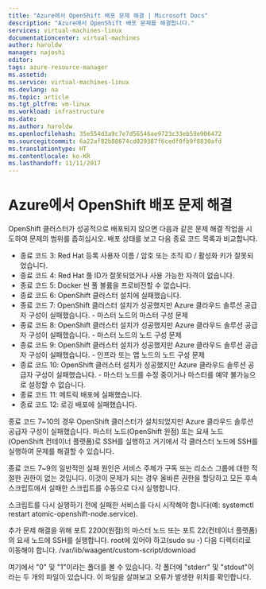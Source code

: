```yaml
---
title: "Azure에서 OpenShift 배포 문제 해결 | Microsoft Docs"
description: "Azure에서 OpenShift 배포 문제를 해결합니다."
services: virtual-machines-linux
documentationcenter: virtual-machines
author: haroldw
manager: najoshi
editor: 
tags: azure-resource-manager
ms.assetid: 
ms.service: virtual-machines-linux
ms.devlang: na
ms.topic: article
ms.tgt_pltfrm: vm-linux
ms.workload: infrastructure
ms.date: 
ms.author: haroldw
ms.openlocfilehash: 35e554d3a9c7e7d56546ae9723c33eb59e906472
ms.sourcegitcommit: 6a22af82b88674cd029387f6cedf0fb9f8830afd
ms.translationtype: HT
ms.contentlocale: ko-KR
ms.lasthandoff: 11/11/2017
---
```

# <a name="troubleshoot-openshift-deployment-in-azure"></a>Azure에서 OpenShift 배포 문제 해결

OpenShift 클러스터가 성공적으로 배포되지 않으면 다음과 같은 문제 해결 작업을 시도하여 문제의 범위를 좁히십시오. 배포 상태를 보고 다음 종료 코드 목록과 비교합니다.

- 종료 코드 3: Red Hat 등록 사용자 이름 / 암호 또는 조직 ID / 활성화 키가 잘못되었습니다.
- 종료 코드 4: Red Hat 풀 ID가 잘못되었거나 사용 가능한 자격이 없습니다.
- 종료 코드 5: Docker 씬 풀 볼륨을 프로비전할 수 없습니다.
- 종료 코드 6: OpenShift 클러스터 설치에 실패했습니다.
- 종료 코드 7: OpenShift 클러스터 설치가 성공했지만 Azure 클라우드 솔루션 공급자 구성이 실패했습니다. - 마스터 노드의 마스터 구성 문제
- 종료 코드 8: OpenShift 클러스터 설치가 성공했지만 Azure 클라우드 솔루션 공급자 구성이 실패했습니다. - 마스터 노드의 노드 구성 문제
- 종료 코드 9: OpenShift 클러스터 설치가 성공했지만 Azure 클라우드 솔루션 공급자 구성이 실패했습니다. - 인프라 또는 앱 노드의 노드 구성 문제
- 종료 코드 10: OpenShift 클러스터 설치가 성공했지만 Azure 클라우드 솔루션 공급자 구성이 실패했습니다. - 마스터 노드를 수정 중이거나 마스터를 예약 불가능으로 설정할 수 없습니다.
- 종료 코드 11: 메트릭 배포에 실패했습니다.
- 종료 코드 12: 로깅 배포에 실패했습니다.

종료 코드 7~10의 경우 OpenShift 클러스터가 설치되었지만 Azure 클라우드 솔루션 공급자 구성이 실패했습니다. 마스터 노드(OpenShift 원점) 또는 요새 노드(OpenShift 컨테이너 플랫폼)로 SSH를 실행하고 거기에서 각 클러스터 노드에 SSH를 실행하여 문제를 해결할 수 있습니다.

종료 코드 7~9의 일반적인 실패 원인은 서비스 주체가 구독 또는 리소스 그룹에 대한 적절한 권한이 없는 것입니다. 이것이 문제가 되는 경우 올바른 권한을 할당하고 모든 후속 스크립트에서 실패한 스크립트를 수동으로 다시 실행합니다.

스크립트를 다시 실행하기 전에 실패한 서비스를 다시 시작해야 합니다(예: systemctl restart atomic-openshift-node.service).

추가 문제 해결을 위해 포트 2200(원점)의 마스터 노드 또는 포트 22(컨테이너 플랫폼)의 요새 노드에 SSH를 실행합니다. root에 있어야 하고(sudo su -) 다음 디렉터리로 이동해야 합니다. /var/lib/waagent/custom-script/download

여기에서 "0" 및 "1"이라는 폴더를 볼 수 있습니다. 각 폴더에 "stderr" 및 "stdout"이라는 두 개의 파일이 있습니다. 이 파일을 살펴보고 오류가 발생한 위치를 확인합니다.
